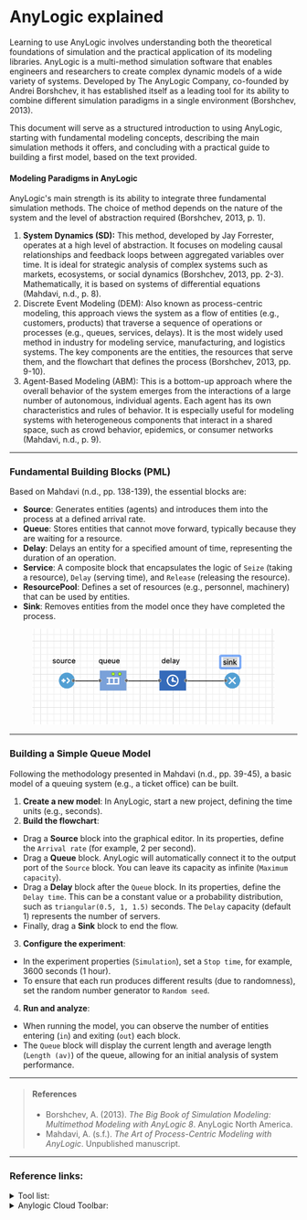 # AnyLogic explained

Learning to use AnyLogic involves understanding both the theoretical foundations of simulation and the practical application of its modeling libraries. AnyLogic is a multi-method simulation software that enables engineers and researchers to create complex dynamic models of a wide variety of systems. Developed by The AnyLogic Company, co-founded by Andrei Borshchev, it has established itself as a leading tool for its ability to combine different simulation paradigms in a single environment (Borshchev, 2013).

This document will serve as a structured introduction to using AnyLogic, starting with fundamental modeling concepts, describing the main simulation methods it offers, and concluding with a practical guide to building a first model, based on the text provided.

#### **Modeling Paradigms in AnyLogic**

AnyLogic's main strength is its ability to integrate three fundamental simulation methods. The choice of method depends on the nature of the system and the level of abstraction required (Borshchev, 2013, p. 1).

1. **System Dynamics (SD):** This method, developed by Jay Forrester, operates at a high level of abstraction. It focuses on modeling causal relationships and feedback loops between aggregated variables over time. It is ideal for strategic analysis of complex systems such as markets, ecosystems, or social dynamics (Borshchev, 2013, pp. 2-3). Mathematically, it is based on systems of differential equations (Mahdavi, n.d., p. 8).
2. Discrete Event Modeling (DEM): Also known as process-centric modeling, this approach views the system as a flow of entities (e.g., customers, products) that traverse a sequence of operations or processes (e.g., queues, services, delays). It is the most widely used method in industry for modeling service, manufacturing, and logistics systems. The key components are the entities, the resources that serve them, and the flowchart that defines the process (Borshchev, 2013, pp. 9-10).
3. Agent-Based Modeling (ABM): This is a bottom-up approach where the overall behavior of the system emerges from the interactions of a large number of autonomous, individual agents. Each agent has its own characteristics and rules of behavior. It is especially useful for modeling systems with heterogeneous components that interact in a shared space, such as crowd behavior, epidemics, or consumer networks (Mahdavi, n.d., p. 9).

***

### **Fundamental Building Blocks (PML)**

Based on Mahdavi (n.d., pp. 138-139), the essential blocks are:

* **Source**: Generates entities (agents) and introduces them into the process at a defined arrival rate.
* **Queue**: Stores entities that cannot move forward, typically because they are waiting for a resource.
* **Delay**: Delays an entity for a specified amount of time, representing the duration of an operation.
* **Service**: A composite block that encapsulates the logic of `Seize` (taking a resource), `Delay` (serving time), and `Release` (releasing the resource).
* **ResourcePool**: Defines a set of resources (e.g., personnel, machinery) that can be used by entities.
* **Sink**: Removes entities from the model once they have completed the process.

  
<figure><img src="../../../.gitbook/assets/flujomm1.png" alt=""><figcaption></figcaption></figure>

***

### **Building a Simple Queue Model**

Following the methodology presented in Mahdavi (n.d., pp. 39-45), a basic model of a queuing system (e.g., a ticket office) can be built.

1. **Create a new model**: In AnyLogic, start a new project, defining the time units (e.g., seconds).
2. **Build the flowchart**:
* Drag a **Source** block into the graphical editor. In its properties, define the `Arrival rate` (for example, 2 per second).
* Drag a **Queue** block. AnyLogic will automatically connect it to the output port of the `Source` block. You can leave its capacity as infinite (`Maximum capacity`).
* Drag a **Delay** block after the `Queue` block. In its properties, define the `Delay time`. This can be a constant value or a probability distribution, such as `triangular(0.5, 1, 1.5)` seconds. The `Delay` capacity (default 1) represents the number of servers.
* Finally, drag a **Sink** block to end the flow.
3. **Configure the experiment**:
* In the experiment properties (`Simulation`), set a `Stop time`, for example, 3600 seconds (1 hour).
* To ensure that each run produces different results (due to randomness), set the random number generator to `Random seed`.
4. **Run and analyze**:
* When running the model, you can observe the number of entities entering (`in`) and exiting (`out`) each block.
* The `Queue` block will display the current length and average length (`Length (av)`) of the queue, allowing for an initial analysis of system performance.

***

>
>
> #### **References**
>
> * Borshchev, A. (2013). _The Big Book of Simulation Modeling: Multimethod Modeling with AnyLogic 8_. AnyLogic North America.
> * Mahdavi, A. (s.f.). _The Art of Process-Centric Modeling with AnyLogic_. Unpublished manuscript.

***

### Reference links:

<details>

<summary>Tool list:</summary>

The list of Anylogic tools is online at the following link (https://anylogic.help/library-reference-guides/process-modeling-library/pml-blocks.html)

</details>

<details>

<summary>Anylogic Cloud Toolbar:<br></summary>

List of Anylogic tools online ---> [Here] (https://anylogic.help/cloud/toolbar.html)

</details>
